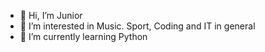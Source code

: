 - 👋 Hi, I’m Junior
- 👀 I’m interested in Music. Sport, Coding and IT in general
- 🌱 I’m currently learning Python 

<!---
Ridefast/Ridefast is a ✨ special ✨ repository because its `README.md` (this file) appears on your GitHub profile.
You can click the Preview link to take a look at your changes.
--->
